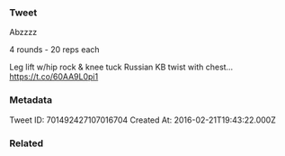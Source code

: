 ### Tweet
Abzzzz

4 rounds - 20 reps each

Leg lift w/hip rock &amp; knee tuck
Russian KB twist with chest… https://t.co/60AA9L0pi1

### Metadata
Tweet ID: 701492427107016704
Created At: 2016-02-21T19:43:22.000Z

### Related

